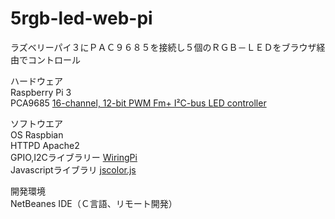 # 5rgb-led-web-pi
<P>ラズベリーパイ３にＰＡＣ９６８５を接続し５個のＲＧＢ－ＬＥＤをブラウザ経由でコントロール</p>
<p>ハードウェア<br>
  Raspberry Pi 3<br>
  PCA9685 <a href="http://www.nxp.com/ja/products/power-management/lighting-driver-and-controller-ics/ic-led-display-control/16-channel-12-bit-pwm-fm-plus-ic-bus-led-controller:PCA9685">16-channel, 12-bit PWM Fm+ I²C-bus LED controller<a><br>
</p>
<p>ソフトウエア<br>
  OS  Raspbian<br>
  HTTPD Apache2<br>
  GPIO,I2Cライブラリー  <a href="http://wiringpi.com/">WiringPi</a><br>
  Javascriptライブラリ  <a href="http://jscolor.com/">jscolor.js</a><br>
</p>
<p>開発環境<br>
  NetBeanes IDE（Ｃ言語、リモート開発）<br>
</p>


